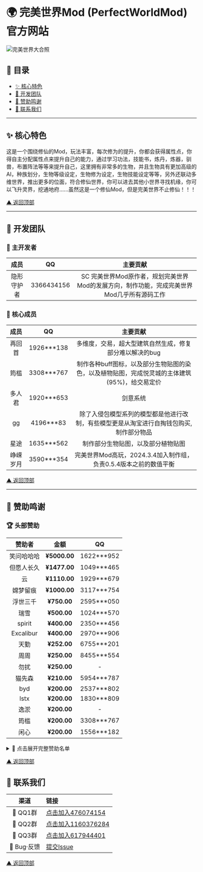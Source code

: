 <a id="top"></a>
# 🌍 完美世界Mod (PerfectWorldMod) 官方网站 
 
![完美世界大合照](https://gitee.com/invisible-guardian/PerfectWorldMod/raw/master/%E4%B8%BB%E7%95%8C%E9%9D%A2%E8%83%8C%E6%99%AF.webp)  
 
## 📑 目录 
- [✨ 核心特色](#core-features)
- [👥 开发团队](#dev-team)
- [💖 赞助鸣谢](#sponsors)
- [📮 联系我们](#contact)
 
---
 
<a name="core-features"></a>
## ✨ 核心特色 
这是一个围绕修仙的Mod，玩法丰富，每次修为的提升，你都会获得属性点，你得自主分配属性点来提升自己的能力，通过学习功法，技能书，炼丹，炼器，驯兽，布置阵法等等来提升自己，这里拥有非常多的生物，并且生物具有更加高级的AI，种族划分，生物等级设定，生物修为设定，生物技能设定等等，另外还联动多维世界，推出更多的位面，符合修仙世界，你可以进去其他小世界寻找机缘，你可以飞升灵界，挖通地府......虽然这是一个修仙Mod，但是完美世界不止修仙！！！
 
[▲ 返回顶部](#top)
 
---
 
<a name="dev-team"></a>
## 👥 开发团队 
 
### 👑 主开发者 
| 成员 | QQ | 主要贡献 |
|:-----------:|:----------:|:-----------------:|
| 隐形守护者 | 3366434156 | SC 完美世界Mod原作者，规划完美世界Mod的发展方向，制作功能，完成完美世界Mod几乎所有源码工作|
### 👑 核心成员 
| 成员 | QQ | 主要贡献 |
|:-----------:|:----------:|:-----------------:|
| 再回首 | 1926***138 | 多维度，交易，超大型建筑自然生成，修复部分难以解决的bug |
| 筠槛 | 3308***767 | 制作各种buff图标，以及部分生物贴图的染色，以及植物贴图，完成悦灵城的主体建筑(95%)，给交易定价 |
| 多人君 | 1920***653 | 剑意系统 |
| gg | 4196***83 | 除了入侵包模型系列的模型都是他进行改制，有些模型更是从淘宝进行自掏钱包购买,制作部分物品 |
| 星途 | 1635***562 | 制作部分生物贴图，以及部分植物贴图 |
| 峥嵘岁月 | 3590***354 | 完美世界Mod高玩，2024.3.4加入制作组，负责0.5.4版本之前的数值平衡 |
 
[▲ 返回顶部](#top)
 
---
 
<a name="sponsors"></a>
## 💖 赞助鸣谢 
 
### 🏆 头部赞助 
| 赞助者 | 金额 | QQ |
|:-----------:|:----------:|:-----------------:|
| 笑问哈哈哈 | **¥5000.00** | 1622***952 |
| 但愿人长久 | **¥1477.00** | 1049***465 |
| 云 | **¥1110.00** | 1929***679 |
| 嫦梦留痕 | **¥1000.00** | 3117***754 |
| 浮世三千 | **¥750.00** | 2595***050 |
| 瑞雪 | **¥500.00** | 1024***570 |
| spirit | **¥400.00** | 2350***456 |
| Excalibur | **¥400.00** | 2970***906 |
| 天勤 | **¥252.00** | 6755***201 |
| 周周 | **¥250.00** | 8455***554 |
| 勿扰 | **¥250.00** | - |
| 猫先森 | **¥210.00** | 5954***787 |
| byd | **¥200.00** | 2537***802 |
| lstx | **¥200.00** | 1830***809 |
| 逸淤 | **¥200.00** | - |
| 筠槛 | **¥200.00** | 3308***767 |
| 闲心 | **¥200.00** | 1556***182 |
  
<details>
  <summary>📜 点击展开完整赞助名单</summary>
  

| 赞助者 | 金额 | QQ |
|:-----------:|:----------:|:-----------------:|
| 铁石心肠的源龙星人 | **¥188.00** | 1332***953 |
| Floatingdream | **¥130.00** | 1360***379 |
| 峥嵘岁月 | **¥120.00** | 3590***354 |  
| 林兮 | **¥101.66** | 2596***456 |
| 面包爱上了酸奶 | **¥100.00** | 2586***148 |
| 远方星游 | **¥100.00** | 2150***081 |
| 郑玩手机 | **¥100.00** | - |
| 林中鹿 | **¥100.00** | 1531***408 |
| 长青 | **¥100.00** | - |
| 杨枝甘露 | **¥100.00** | - |
| 浪漫至死不渝 | **¥100.00** | 1247***010 |
| 超心塞的兔头帮 | **¥100.00** | 2380***436 |
| 星辰信使 | **¥100.00** | - |
| 木偶戏 | **¥100.00** | - |
| 佚名 | **¥100.00** | - |
| 以木 | **¥100.00** | 4722***237 |
| 吃面的迪迦 | **¥100.00** | 8539***216 |
| 旧守一个梦 | **¥100.00** | 1536***447 |
| 非洲酋长 | **¥100.00** | 6762***908 |
| 清风 | **¥90.00** | - |
| 遥遥无期 | **¥88.88** | 5460***601 |
| 如沐春风 | **¥88.00** | - |
| 散文 | **¥86.00** | 2021***133 |
| う思あ | **¥85.00** | 2074***033 |
| EGARSA | **¥70.00** | - |
| 小桃先生 | **¥66.88** | 1546***052 |
| 八脚章鱼万花筒三只眼 | **¥66.60** | 1211***678 |
| 良人陪 | **¥66.00** | 2480***026 |
| 暗黑大帝 | **¥66.00** | 5284***027 |
| 佚名 | **¥66.00** | - |
| 。 | **¥66.00** | - |
| 不吃鱼的猫项 | **¥60.00** | 2065***681 |
| TRY(老巫) | **¥60.00** | 2116***144 |
| 锦瑟华年 | **¥60.00** | 9614***630 |
| 山海 | **¥55.00** | 3853***502 |
| 一顿狂炫十八碗 | **¥52.00** | - |
| 佚名 | **¥50.00** | - |
| 山茶暮鱼 | **¥50.00** | 3368***794 |
| 仰望星空 | **¥50.00** | - |
| 玄无 | **¥50.00** | 2172***910 |
| aspirition | **¥50.00** | 2868***548 |
| 不满的汤 | **¥50.00** | 3667***256 |
| 白愁 | **¥40.00** | 1823***964 |
| 李云 | **¥30.00** | 1463***277 |
| 千雪红梅 | **¥30.00** | 1603***781 |
| 酒窖以空 | **¥26.88** | - |
| 林兮 | **¥21.66** | - |
| 无因 | **¥20.00** | - |
| 大罗金仙 | **¥20.00** | - |
| 游太亮 | **¥20.00** | - |
| 芜水平 | **¥20.00** | - |
| 0321 | **¥20.00** | - |
| 手高金戈 | **¥20.00** | - |
| 佚名 | **¥20.00** | - |
| 末鸢 | **¥20.00** | - |
| 以木 | **¥20.00** | 4722***237 |
| Q.W | **¥20.00** | - |
| 容易记的人 | **¥20.00** | 3522***295 |
| 蓝 | **¥20.00** | - |
| 嘿嘿 | **¥20.00** | 1962***484 |
| 是他啊 | **¥20.00** | 1823***381 |
| 聆箫 | **¥20.00** | - |
| 寒蝉已噤 | **¥16.50** | - |
| L.Lank | **¥15.00** | - |
| 二郎神涮狗肉 | **¥15.00** | 1218***784 |
| 麻瓜 | **¥15.00** | 2066***879 |
| ^0^ | **¥14.00** | 1798***492 |
| 佚名 | **¥12.00** | - |
| king | **¥11.00** | - |
| 千反田 | **¥10.00** | 1007***003 |
| 齾魆 | **¥10.00** | - |
| 起名难 | **¥10.00** | - |
| sc殇 | **¥10.00** | 2122***929 |
| 小温 | **¥10.00** | - |
| 星君 | **¥10.00** | 1589***013 |
| 正景 | **¥10.00** | 3116***136 |
| 只你太美 | **¥10.00** | 3057***771 |
| 佚名 | **¥10.00** | - |
| 明日晴转小雨 | **¥10.00** | - |
| 流时璃夕 | **¥10.00** | - |
| 大古同茗 | **¥10.00** | - |
| Limru. | **¥10.00** | - |
| 碇真嗣 | **¥10.00** | 8674***865 |
| 思 | **¥10.00** | - |
| 白洁莉娜·贝纳勒斯 | **¥10.00** | - |
| 林兮 | **¥10.00** | - |
| 简笔画 | **¥10.00** | - |
| C小CC | **¥8.88** | - |
| 佚名 | **¥6.66** | - |
| 囍 | **¥6.67** | 2900***305 |
| 靠岸了 | **¥6.66** | - |
| 佚名 | **¥6.66** | - |
| 天渝 | **¥6.00** | - |
| 归星似剑 | **¥5.00** | - |
| 杰西 | **¥5.00** | - |
| 佚名 | **¥5.00** | - |
| 嘿，学习吗 | **¥5.00** | 1412***030 |
| 异世界公主 | **¥5.00** | 2539***406 |
| 憨豆 | **¥5.00** | 3198***500 |
| Ec | **¥5.00** | - |
| 东方子弦 | **¥5.00** | 3365***534 |
| 羽楚呐 | **¥5.00** | - |
| 山海 | **¥5.00** | - |
| 人文初祖 | **¥5.00** | - |
| 唤雨 | **¥5.00** | - |
| AwA | **¥5.00** | - |
| 一纸荒凉 | **¥5.00** | - |
| twistzz | **¥4.00** | 8674***865 |
| 誓言 | **¥3.14** | 2380***443 |
| 南屿 | **¥5.00** | - |
| 死神甜瓜 | **¥3.00** | - |
| 数据库 | **¥3.00** | - |
| 冥乐龙虾 | **¥2.00** | - |
| 名 | **¥2.00** | - |
| 拓木 | **¥2.00** | 6762***908 |
| 炸碎 | **¥2.00** | 3555***984 |
| 小A | **¥2.00** | - |
| 佚名(熊爪图案) | **¥2.00** | - |
| 独自清醒 | **¥1.50** | 3271***931 |
| .星 | **¥1.50** | - |
| 李 | **¥1.04** | - |
| yyy | **¥1.00** | - |
| 带好 | **¥1.00** | 9849***391 |
| 谢俊杰 | **¥1.00** | - |
| 晓 | **¥1.00** | - |
| 等风 | **¥1.00** | - |
| 嘉jia | **¥1.00** | - |
| 旧情 | **¥1.00** | - |
| S mile | **¥1.00** | - |
| 1 | **¥1.00** | - |
| . | **¥1.00** | - |
| 雨好大 | **¥1.00** | 7868***072 |
| 佚名 | **¥1.00** | - |
| 卖梦人 | **¥1.00** | - |
| 人生如梦 | **¥1.00** | - |
| 人生如此悲痛 | **¥1.00** | 3763***513 |
| 博超 | **¥1.00** | - |
| 无语多吃鱼 | **¥1.00** | - |
| 佚名 | **¥1.00** | - |
| 佚名 | **¥1.00** | - |
| 2114836044 | **¥1.00** | - |
| 佚名 | **¥0.70** | - |
| 奋斗 | **¥0.50** | - |
| RNWM | **¥0.50** | - |
| 佚名 | **¥0.10** | - |
| 对方正在输入中... | **¥0.02** | - |
| 宇杰 | **¥0.02** | - |
| 糕冷的我 | **¥0.02** | - |
| 今生有幸 | **¥0.01** | - |
| 佚名 | **¥0.01** | - |
 
</details>


[▲ 返回顶部](#top)
 
 
 
<a name="contact"></a>
## 📮 联系我们 
| 渠道 | 链接 |
|:----:|:----| 
| 🐧 QQ1群 | [点击加入476074154](https://qm.qq.com/q/nqyyHMHs4g)   |
| 🐧 QQ2群 | [点击加入1160376284](https://qm.qq.com/q/JRxg6p8eE8)   |
| 🐧 QQ3群 | [点击加入617944401](https://qm.qq.com/q/MO7v3Edck0)   |
| 🐛 Bug·反馈 | [提交Issue](https://gitee.com/invisible-guardian/PerfectWorldMod/issues/new)   |
 
[▲ 返回顶部](#top) 